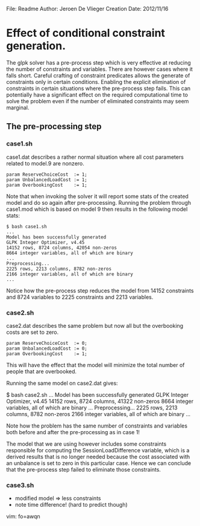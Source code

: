 File: Readme
Author: Jeroen De Vlieger
Creation Date: 2012/11/16

# Effect of conditional constraint generation.

The glpk solver has a pre-process step which is very effective at 
reducing the number of constraints and variables. There are however 
cases where it falls short. Careful crafting of constraint predicates 
allows the generate of constraints only in certain conditions.  Enabling 
the explicit elimination of constraints in certain situations where the 
pre-process step fails. This can potentially have a significant effect 
on the required computational time to solve the problem even if the 
number of eliminated constraints may seem marginal.

## The pre-processing step

### case1.sh

case1.dat describes a rather normal situation where all cost parameters 
related to model.9 are nonzero.

    param ReserveChoiceCost  := 1;
    param UnbalancedLoadCost := 1;
    param OverbookingCost 	 := 1;

Note that when invoking the solver it will report some stats of the 
created model and do so again after pre-processing. Running the problem 
through  case1.mod which is based on model 9 then results in the 
following model stats:

    $ bash case1.sh
    ...
    Model has been successfully generated
    GLPK Integer Optimizer, v4.45
    14152 rows, 8724 columns, 42054 non-zeros
    8664 integer variables, all of which are binary
    ...
    Preprocessing...
    2225 rows, 2213 columns, 8782 non-zeros
    2166 integer variables, all of which are binary
    ...
        
Notice how the pre-process step reduces the model from 14152 constraints 
and 8724 variables to 2225 constraints and 2213 variables.

### case2.sh

case2.dat describes the same problem but now all but the overbooking 
costs are set to zero.

    param ReserveChoiceCost  := 0;
    param UnbalancedLoadCost := 0;
    param OverbookingCost 	 := 1;

This will have the effect that the model will minimize the total number 
of people that are overbooked.

Running the same model on case2.dat gives:

  $ bash case2.sh
    ...
    Model has been successfully generated
    GLPK Integer Optimizer, v4.45
    14152 rows, 8724 columns, 41322 non-zeros
    8664 integer variables, all of which are binary
    ...
    Preprocessing...
    2225 rows, 2213 columns, 8782 non-zeros
    2166 integer variables, all of which are binary
    ...

Note how the problem has the same number of constraints and variables 
both before and after the pre-processing as in case 1!

The model that we are using however includes some constraints 
responsible for computing the SessionLoadDifference variable, which is a 
derived results that is no longer needed because the cost associated 
with an unbalance is set to zero in this particular case. Hence we can 
conclude that the pre-process step failed to eliminate those 
constraints.


### case3.sh

 + modified model => less constraints
 + note time difference! (hard to predict though)







 vim: fo=awqn
